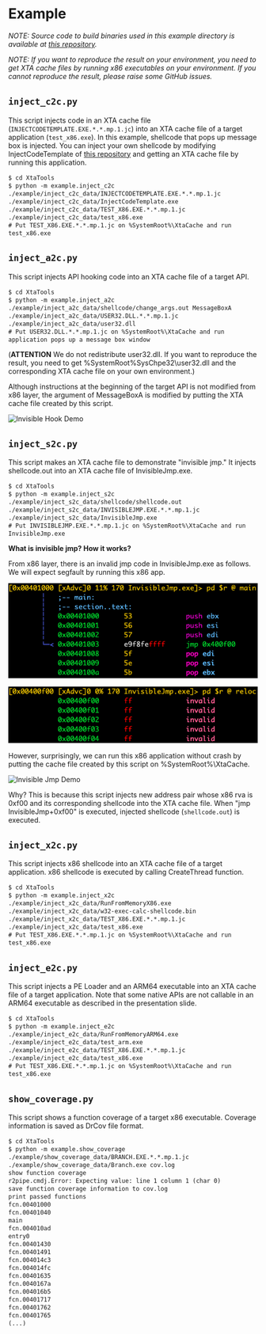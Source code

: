 # Example

_NOTE: Source code to build binaries used in this example directory is available at [this repository](https://github.com/FFRI/BinsForXtaTools)._

_NOTE: If you want to reproduce the result on your environment, you need to get XTA cache files by running x86 executables on your environment. If you cannot reproduce the result, please raise some GitHub issues._

## `inject_c2c.py`

This script injects code in an XTA cache file (`INJECTCODETEMPLATE.EXE.*.*.mp.1.jc`) into an XTA cache file of a target application (`test_x86.exe`).
In this example, shellcode that pops up message box is injected.
You can inject your own shellcode by modifying InjectCodeTemplate of [this repository](https://github.com/FFRI/BinsForXtaTools) and getting an XTA cache file by running this application.

```
$ cd XtaTools
$ python -m example.inject_c2c ./example/inject_c2c_data/INJECTCODETEMPLATE.EXE.*.*.mp.1.jc ./example/inject_c2c_data/InjectCodeTemplate.exe ./example/inject_c2c_data/TEST_X86.EXE.*.*.mp.1.jc ./example/inject_c2c_data/test_x86.exe
# Put TEST_X86.EXE.*.*.mp.1.jc on %SystemRoot%\XtaCache and run test_x86.exe
```

## `inject_a2c.py`

This script injects API hooking code into an XTA cache file of a target API.

```
$ cd XtaTools
$ python -m example.inject_a2c ./example/inject_a2c_data/shellcode/change_args.out MessageBoxA ./example/inject_a2c_data/USER32.DLL.*.*.mp.1.jc ./example/inject_a2c_data/user32.dll
# Put USER32.DLL.*.*.mp.1.jc on %SystemRoot%\XtaCache and run application pops up a message box window
```

(**ATTENTION** We do not redistribute user32.dll. If you want to reproduce the result, you need to get %SystemRoot%SysChpe32\user32.dll and the corresponding XTA cache file on your own environment.)

Although instructions at the beginning of the target API is not modified from x86 layer, the argument of MessageBoxA is modified by putting the XTA cache file created by this script.

![Invisible Hook Demo](../assets/invisible_hook_demo.gif)

## `inject_s2c.py`

This script makes an XTA cache file to demonstrate "invisible jmp."
It injects shellcode.out into an XTA cache file of InvisibleJmp.exe.

```
$ cd XtaTools
$ python -m example.inject_s2c ./example/inject_s2c_data/shellcode/shellcode.out ./example/inject_s2c_data/INVISIBLEJMP.EXE.*.*.mp.1.jc ./example/inject_s2c_data/InvisibleJmp.exe
# Put INVISIBLEJMP.EXE.*.*.mp.1.jc on %SystemRoot%\XtaCache and run InvisibleJmp.exe
```

**What is invisible jmp? How it works?**

From x86 layer, there is an invalid jmp code in InvisibleJmp.exe as follows. We will expect segfault by running this x86 app.

![invalid jmp code](../assets/invalid_jmp.png)

![invalid jmp dst](../assets/invalid_code.png)

However, surprisingly, we can run this x86 application without crash by putting the cache file created by this script on %SystemRoot%\XtaCache.

![Invisible Jmp Demo](../assets/invisible_jmp_demo.gif)

Why? This is because this script injects new address pair whose x86 rva is 0xf00 and its corresponding shellcode into the XTA cache file.
When "jmp InvisibleJmp+0xf00" is executed, injected shellcode (`shellcode.out`) is executed.

## `inject_x2c.py`

This script injects x86 shellcode into an XTA cache file of a target application.
x86 shellcode is executed by calling CreateThread function.

```
$ cd XtaTools
$ python -m example.inject_x2c ./example/inject_x2c_data/RunFromMemoryX86.exe ./example/inject_x2c_data/w32-exec-calc-shellcode.bin ./example/inject_x2c_data/TEST_X86.EXE.*.*.mp.1.jc ./example/inject_x2c_data/test_x86.exe
# Put TEST_X86.EXE.*.*.mp.1.jc on %SystemRoot%\XtaCache and run test_x86.exe
```

## `inject_e2c.py`

This script injects a PE Loader and an ARM64 executable into an XTA cache file of a target application.
Note that some native APIs are not callable in an ARM64 executable as described in the presentation slide.

```
$ cd XtaTools
$ python -m example.inject_e2c ./example/inject_e2c_data/RunFromMemoryARM64.exe ./example/inject_e2c_data/test_arm.exe ./example/inject_e2c_data/TEST_X86.EXE.*.*.mp.1.jc ./example/inject_e2c_data/test_x86.exe
# Put TEST_X86.EXE.*.*.mp.1.jc on %SystemRoot%\XtaCache and run test_x86.exe
```

## `show_coverage.py`

This script shows a function coverage of a target x86 executable. Coverage information is saved as DrCov file format.

```
$ cd XtaTools
$ python -m example.show_coverage ./example/show_coverage_data/BRANCH.EXE.*.*.mp.1.jc ./example/show_coverage_data/Branch.exe cov.log
show function coverage
r2pipe.cmdj.Error: Expecting value: line 1 column 1 (char 0)
save function coverage information to cov.log
print passed functions
fcn.00401000
fcn.00401040
main
fcn.004010ad
entry0
fcn.00401430
fcn.00401491
fcn.004014c3
fcn.004014fc
fcn.00401635
fcn.0040167a
fcn.004016b5
fcn.00401717
fcn.00401762
fcn.00401765
(...)
```
